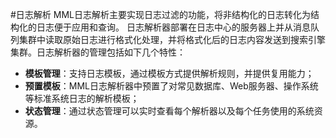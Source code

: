 #日志解析
MML日志解析主要实现日志过滤的功能，将非结构化的日志转化为结构化的日志便于应用和查询。
日志解析器部署在日志中心的服务器上并从消息队列集群中读取原始日志进行格式化处理，并将格式化后的日志内容发送到搜索引擎集群。日志解析器的管理包括如下几个特性：
* **模板管理**：支持日志模板，通过模板方式提供解析规则，并提供复用能力；
* **预置模板**：MML日志解析器中预置了对常见数据库、Web服务器、操作系统等标准系统日志的解析模板；
* **状态管理**：通过状态管理可以实时查看每个解析器以及每个任务使用的系统资源。
